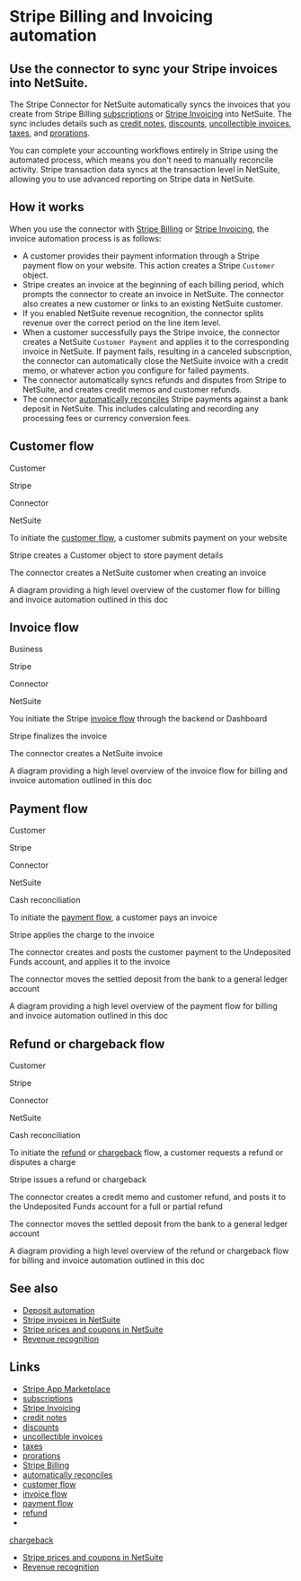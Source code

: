 # Stripe Billing and Invoicing automation

## Use the connector to sync your Stripe invoices into NetSuite.

The Stripe Connector for NetSuite automatically syncs the invoices that you
create from Stripe Billing
[subscriptions](https://docs.stripe.com/billing/subscriptions/overview) or
[Stripe Invoicing](https://docs.stripe.com/invoicing/overview) into NetSuite.
The sync includes details such as [credit
notes](https://docs.stripe.com/invoicing/dashboard/credit-notes),
[discounts](https://docs.stripe.com/billing/subscriptions/coupons),
[uncollectible
invoices](https://docs.stripe.com/revenue-recognition/examples/contra#uncollectible),
[taxes](https://docs.stripe.com/billing/taxes/collect-taxes), and
[prorations](https://docs.stripe.com/billing/subscriptions/prorations).

You can complete your accounting workflows entirely in Stripe using the
automated process, which means you don’t need to manually reconcile activity.
Stripe transaction data syncs at the transaction level in NetSuite, allowing you
to use advanced reporting on Stripe data in NetSuite.

## How it works

When you use the connector with [Stripe
Billing](https://docs.stripe.com/billing) or [Stripe
Invoicing](https://docs.stripe.com/invoicing/overview), the invoice automation
process is as follows:

- A customer provides their payment information through a Stripe payment flow on
your website. This action creates a Stripe `Customer` object.
- Stripe creates an invoice at the beginning of each billing period, which
prompts the connector to create an invoice in NetSuite. The connector also
creates a new customer or links to an existing NetSuite customer.
- If you enabled NetSuite revenue recognition, the connector splits revenue over
the correct period on the line item level.
- When a customer successfully pays the Stripe invoice, the connector creates a
NetSuite `Customer Payment` and applies it to the corresponding invoice in
NetSuite. If payment fails, resulting in a canceled subscription, the connector
can automatically close the NetSuite invoice with a credit memo, or whatever
action you configure for failed payments.
- The connector automatically syncs refunds and disputes from Stripe to
NetSuite, and creates credit memos and customer refunds.
- The connector [automatically
reconciles](https://docs.stripe.com/connectors/netsuite/deposit-automation)
Stripe payments against a bank deposit in NetSuite. This includes calculating
and recording any processing fees or currency conversion fees.

## Customer flow

Customer

Stripe

Connector

NetSuite

To initiate the [customer
flow](https://docs.stripe.com/connectors/netsuite/stripe-customers-netsuite), a
customer submits payment on your website

Stripe creates a Customer object to store payment details

The connector creates a NetSuite customer when creating an invoice

A diagram providing a high level overview of the customer flow for billing and
invoice automation outlined in this doc
## Invoice flow

Business

Stripe

Connector

NetSuite

You initiate the Stripe [invoice
flow](https://docs.stripe.com/connectors/netsuite/stripe-invoices-netsuite)
through the backend or Dashboard

Stripe finalizes the invoice

The connector creates a NetSuite invoice

A diagram providing a high level overview of the invoice flow for billing and
invoice automation outlined in this doc
## Payment flow

Customer

Stripe

Connector

NetSuite

Cash reconciliation

To initiate the [payment
flow](https://docs.stripe.com/connectors/netsuite/stripe-charges-netsuite#charges-for-invoices),
a customer pays an invoice

Stripe applies the charge to the invoice

The connector creates and posts the customer payment to the Undeposited Funds
account, and applies it to the invoice

The connector moves the settled deposit from the bank to a general ledger
account

A diagram providing a high level overview of the payment flow for billing and
invoice automation outlined in this doc
## Refund or chargeback flow

Customer

Stripe

Connector

NetSuite

Cash reconciliation

To initiate the
[refund](https://docs.stripe.com/connectors/netsuite/stripe-refunds-netsuite) or
[chargeback](https://docs.stripe.com/connectors/netsuite/stripe-disputes-netsuite)
flow, a customer requests a refund or disputes a charge

Stripe issues a refund or chargeback

The connector creates a credit memo and customer refund, and posts it to the
Undeposited Funds account for a full or partial refund

The connector moves the settled deposit from the bank to a general ledger
account

A diagram providing a high level overview of the refund or chargeback flow for
billing and invoice automation outlined in this doc
## See also

- [Deposit
automation](https://docs.stripe.com/connectors/netsuite/deposit-automation)
- [Stripe invoices in
NetSuite](https://docs.stripe.com/connectors/netsuite/stripe-invoices-netsuite)
- [Stripe prices and coupons in
NetSuite](https://docs.stripe.com/connectors/netsuite/stripe-prices-coupons-netsuite)
- [Revenue
recognition](https://docs.stripe.com/connectors/netsuite/revenue-recognition)

## Links

- [Stripe App
Marketplace](https://marketplace.stripe.com/apps/netsuite-connector)
- [subscriptions](https://docs.stripe.com/billing/subscriptions/overview)
- [Stripe Invoicing](https://docs.stripe.com/invoicing/overview)
- [credit notes](https://docs.stripe.com/invoicing/dashboard/credit-notes)
- [discounts](https://docs.stripe.com/billing/subscriptions/coupons)
- [uncollectible
invoices](https://docs.stripe.com/revenue-recognition/examples/contra#uncollectible)
- [taxes](https://docs.stripe.com/billing/taxes/collect-taxes)
- [prorations](https://docs.stripe.com/billing/subscriptions/prorations)
- [Stripe Billing](https://docs.stripe.com/billing)
- [automatically
reconciles](https://docs.stripe.com/connectors/netsuite/deposit-automation)
- [customer
flow](https://docs.stripe.com/connectors/netsuite/stripe-customers-netsuite)
- [invoice
flow](https://docs.stripe.com/connectors/netsuite/stripe-invoices-netsuite)
- [payment
flow](https://docs.stripe.com/connectors/netsuite/stripe-charges-netsuite#charges-for-invoices)
- [refund](https://docs.stripe.com/connectors/netsuite/stripe-refunds-netsuite)
-
[chargeback](https://docs.stripe.com/connectors/netsuite/stripe-disputes-netsuite)
- [Stripe prices and coupons in
NetSuite](https://docs.stripe.com/connectors/netsuite/stripe-prices-coupons-netsuite)
- [Revenue
recognition](https://docs.stripe.com/connectors/netsuite/revenue-recognition)